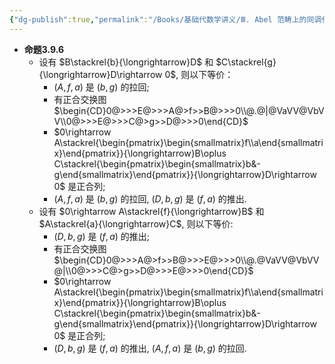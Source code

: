 ```yaml
---
{"dg-publish":true,"permalink":"/Books/基础代数学讲义/Ⅲ. Abel 范畴上的同调代数/3.9 拉回和推出/","dgPassFrontmatter":true,"created":"2024-07-07T12:01:58.826+08:00","updated":"2024-07-15T20:15:11.874+08:00"}
---
```


+ **命题3.9.6**
	+ 设有 $B\stackrel{b}{\longrightarrow}D$ 和 $C\stackrel{g}{\longrightarrow}D\rightarrow 0$, 则以下等价：
		+  $(A,f,a)$ 是 $(b,g)$ 的拉回;
		+ 有正合交换图<br/> $\begin{CD}0@>>>E@>>>A@>f>>B@>>>0\\@.@|@VaVV@VbVV\\0@>>>E@>>>C@>g>>D@>>>0\end{CD}$
		+  $0\rightarrow A\stackrel{\begin{pmatrix}\begin{smallmatrix}f\\a\end{smallmatrix}\end{pmatrix}}{\longrightarrow}B\oplus C\stackrel{\begin{pmatrix}\begin{smallmatrix}b&-g\end{smallmatrix}\end{pmatrix}}{\longrightarrow}D\rightarrow 0$ 是正合列;
		+  $(A,f,a)$ 是 $(b,g)$ 的拉回, $(D,b,g)$ 是 $(f,a)$ 的推出.
	+ 设有 $0\rightarrow A\stackrel{f}{\longrightarrow}B$ 和 $A\stackrel{a}{\longrightarrow}C$, 则以下等价:
		+  $(D,b,g)$ 是 $(f,a)$ 的推出;
		+ 有正合交换图<br/> $\begin{CD}0@>>>A@>f>>B@>>>E@>>>0\\@.@VaVV@VbVV@|\\0@>>>C@>g>>D@>>>E@>>>0\end{CD}$
		+  $0\rightarrow A\stackrel{\begin{pmatrix}\begin{smallmatrix}f\\a\end{smallmatrix}\end{pmatrix}}{\longrightarrow}B\oplus C\stackrel{\begin{pmatrix}\begin{smallmatrix}b&-g\end{smallmatrix}\end{pmatrix}}{\longrightarrow}D\rightarrow 0$ 是正合列;
		+  $(D,b,g)$ 是 $(f,a)$ 的推出, $(A,f,a)$ 是 $(b,g)$ 的拉回.